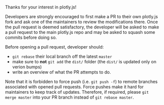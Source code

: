 Thanks for your interest in plotly.js!

Developers are strongly encouraged to first make a PR to their own plotly.js fork and ask one of the maintainers to review the modifications there. Once the pull request is deemed satisfactory, the developer will be asked to make a pull request to the main plotly.js repo and may be asked to squash some commits before doing so.

Before opening a pull request, developer should: 

- `git rebase` their local branch off the latest `master`
- make sure to **not** `git add` the `dist/` folder (the `dist/` is updated only on verion bumps)
- write an overview of what the PR attempts to do.

Note that it is forbidden to force push (i.e. `git push -f`) to remote branches associated with opened pull requests. Force pushes make it hard for maintainers to keep track of updates. Therefore, if required, please `git merge master` into your PR branch instead of `git rebase master`.
